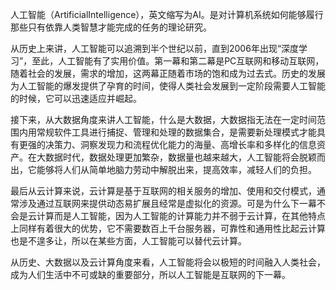 人工智能（ArtificialIntelligence），英文缩写为AI。是对计算机系统如何能够履行那些只有依靠人类智慧才能完成的任务的理论研究。

从历史上来讲，人工智能可以追溯到半个世纪以前，直到2006年出现“深度学习”，至此，人工智能有了实用价值。第一幕和第二幕是PC互联网和移动互联网，随着社会的发展，需求的增加，这两幕正随着市场的饱和成为过去式。历史的发展为人工智能的爆发提供了孕育的时间，使得人类社会发展到一定阶段需要人工智能的时候，它可以迅速适应并崛起。

接下来，从大数据角度来讲人工智能，什么是大数据，大数据指无法在一定时间范围内用常规软件工具进行捕捉、管理和处理的数据集合，是需要新处理模式才能具有更强的决策力、洞察发现力和流程优化能力的海量、高增长率和多样化的信息资产。在大数据时代，数据处理更加繁杂，数据量也越来越大，人工智能将会脱颖而出，它能够将人们从简单地脑力劳动中解脱出来，提高效率，减轻人们的负担。

最后从云计算来说，云计算是基于互联网的相关服务的增加、使用和交付模式，通常涉及通过互联网来提供动态易扩展且经常是虚拟化的资源。可是为什么下一幕不会是云计算而是人工智能，因为人工智能的计算能力并不弱于云计算，在其他特点上同样有着很大的优势，它不需要数百上千台服务器，可靠性和通用性比起云计算也是不遑多让，所以在某些方面，人工智能可以替代云计算。

从历史、大数据以及云计算角度来看，人工智能将会以极短的时间融入人类社会，成为人们生活中不可或缺的重要部分，所以人工智能是互联网的下一幕。
